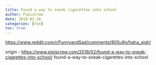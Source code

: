 ```yaml
---
title: Found a way to sneak cigarettes into school
author: PipisCrew
date: 2018-02-26
categories: [fun]
toc: true
---
```


https://www.reddit.com/r/FunnyandSad/comments/805u9n/haha_sigh/

origin - https://www.pipiscrew.com/2018/02/found-a-way-to-sneak-cigarettes-into-school/ found-a-way-to-sneak-cigarettes-into-school